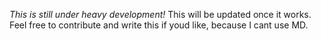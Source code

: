 *This is still under heavy development!*
This will be updated once it works. Feel free to contribute and write this if youd like, because I cant use MD.